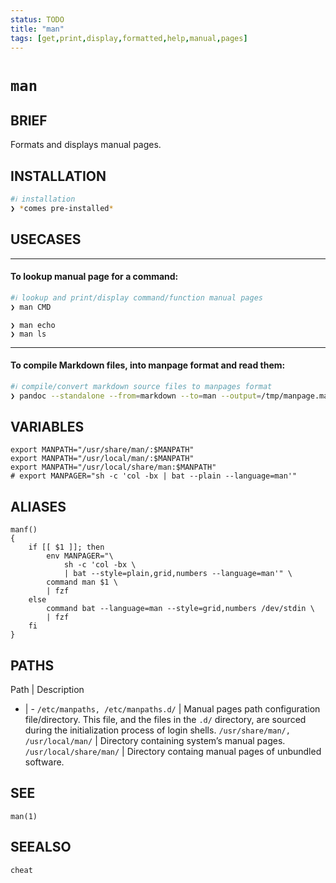```yaml
---
status: TODO
title: "man"
tags: [get,print,display,formatted,help,manual,pages]
---
```


# `man`

## BRIEF

Formats and displays manual pages.

## INSTALLATION


```bash
#ℹ︎ installation
❯ *comes pre-installed*
```


## USECASES

----
#### To lookup manual page for a command:


```bash
#ℹ︎ lookup and print/display command/function manual pages
❯ man CMD
```

    ❯ man echo
    ❯ man ls

----
#### To compile Markdown files, into manpage format and read them:


```bash
#ℹ︎ compile/convert markdown source files to manpages format
❯ pandoc --standalone --from=markdown --to=man --output=/tmp/manpage.man SOURCE && man /tmp/manpage.man
```



## VARIABLES

    export MANPATH="/usr/share/man/:$MANPATH"
    export MANPATH="/usr/local/man/:$MANPATH"
    export MANPATH="/usr/local/share/man:$MANPATH"
    # export MANPAGER="sh -c 'col -bx | bat --plain --language=man'"

## ALIASES

    manf()
    {
        if [[ $1 ]]; then
            env MANPAGER="\
                sh -c 'col -bx \
                | bat --style=plain,grid,numbers --language=man'" \
            command man $1 \
            | fzf
        else
            command bat --language=man --style=grid,numbers /dev/stdin \
            | fzf
        fi
    }


## PATHS

Path | Description
- | -
`/etc/manpaths, /etc/manpaths.d/` | Manual pages path configuration file/directory. This file, and the files in the `.d/` directory, are sourced during the initialization process of login shells.
`/usr/share/man/, /usr/local/man/` | Directory containing system’s manual pages.
`/usr/local/share/man/` | Directory containg manual pages of unbundled software.

## SEE

    man(1)

## SEEALSO

    cheat

